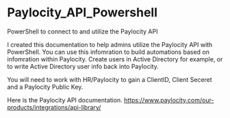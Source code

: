 # Paylocity_API_Powershell
PowerShell to connect to and utilize the Paylocity API

I created this documentation to help admins utilize the Paylocity API with PowerShell. You can use this infomration to build automations based on infomration within Paylocity. Create users in Active Directory for example, or to write Active Directory user info back into Paylocity.

You will need to work with HR/Paylocity to gain a ClientID, Client Seceret and a Paylocity Public Key. 

Here is the Paylocity API documentation. https://www.paylocity.com/our-products/integrations/api-library/ 

